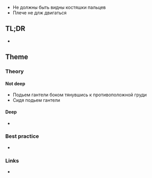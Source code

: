 - Не должны быть видны костяшки пальцев
- Плече не длж двигаться

## TL;DR
- 

## Theme
### Theory
#### Not deep
- Подьем гантели боком тянувшись к противоположной груди
- Сидя подьем гантели

#### Deep
- 

### Best practice
- 

### Links
- []()